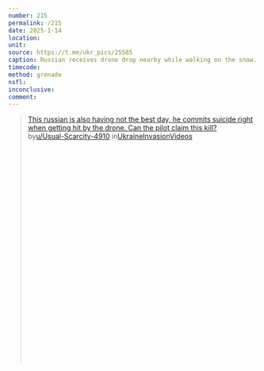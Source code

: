 ```yaml
---
number: 215
permalink: /215
date: 2025-1-14
location: 
unit: 
source: https://t.me/ukr_pics/25585
caption: Russian receives drone drop nearby while walking on the snow. He falls down and proceeds with detonating grenade next to his neck moment before another drop arrives closer
timecode: 
method: grenade
nsfl: 
inconclusive: 
comment: 
---
```

<blockquote class="reddit-embed-bq" style="height:500px" data-embed-height="740"><a href="https://www.reddit.com/r/UkraineInvasionVideos/comments/1i2zk76/this_russian_is_also_having_not_the_best_day_he/">This russian is also having not the best day, he commits suicide right when getting hit by the drone. Can the pilot claim this kill?</a><br> by<a href="https://www.reddit.com/user/Usual-Scarcity-4910/">u/Usual-Scarcity-4910</a> in<a href="https://www.reddit.com/r/UkraineInvasionVideos/">UkraineInvasionVideos</a></blockquote><script async="" src="https://embed.reddit.com/widgets.js" charset="UTF-8"></script>